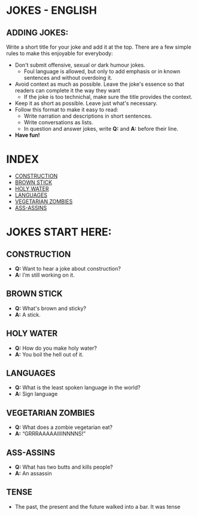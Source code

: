 # JOKES - ENGLISH

## ADDING JOKES:

Write a short title for your joke and add it at the top. There are a few simple rules to make this enjoyable for everybody:
- Don't submit offensive, sexual or dark humour jokes.
  - Foul language is allowed, but only to add emphasis or in known sentences and without overdoing it.
- Avoid context as much as possible. Leave the joke's essence so that readers can complete it the way they want
  - If the joke is too technichal, make sure the title provides the context.
- Keep it as short as possible. Leave just what's necessary.
- Follow this format to make it easy to read:
  - Write narration and descriptions in short sentences.
  - Write conversations as lists.
  - In question and answer jokes, write **Q:** and **A:** before their line.
- **Have fun!**

# INDEX

- [CONSTRUCTION](#id6)
- [BROWN STICK](#id5)
- [HOLY WATER](#id4)
- [LANGUAGES](#id3)
- [VEGETARIAN ZOMBIES](#id2)
- [ASS-ASSINS](#id1)

# JOKES START HERE:

<div id='id6'/>

## CONSTRUCTION

- **Q:** Want to hear a joke about construction? 
- **A:** I'm still working on it.

<div id='id5'/>

## BROWN STICK

- **Q:** What's brown and sticky?
- **A:** A stick.

<div id='id4'/>

## HOLY WATER

- **Q:** How do you make holy water?
- **A:** You boil the hell out of it.

<div id='id3'/>

## LANGUAGES

- **Q:** What is the least spoken language in the world?
- **A:** Sign language

<div id='id2'/>

## VEGETARIAN ZOMBIES

- **Q:** What does a zombie vegetarian eat?
- **A:** “GRRRAAAAAIIIINNNNS!”

<div id='id1'/>

## ASS-ASSINS

- **Q:** What has two butts and kills people?
- **A:** An assassin

## TENSE

- The past, the present and the future walked into a bar. It was tense